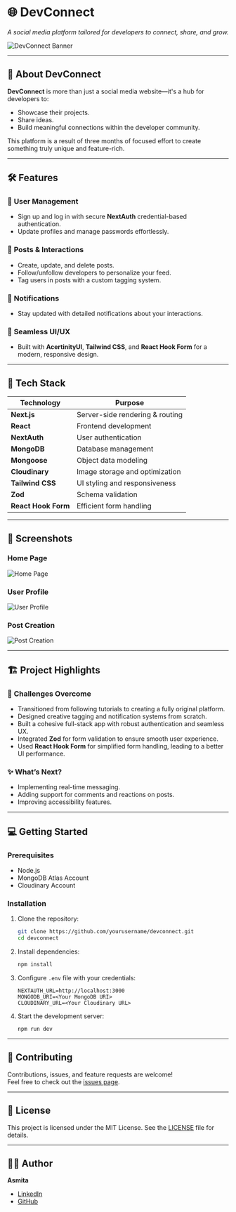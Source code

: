 
# 🌐 **DevConnect**  
*A social media platform tailored for developers to connect, share, and grow.*  

![DevConnect Banner](https://res.cloudinary.com/wanderbee/image/upload/v1735319293/Lgog_aygypb.png)  

---

## 🚀 **About DevConnect**  
**DevConnect** is more than just a social media website—it's a hub for developers to:  
- Showcase their projects.  
- Share ideas.  
- Build meaningful connections within the developer community.  

This platform is a result of three months of focused effort to create something truly unique and feature-rich.  

---

## 🛠️ **Features**  

### 🌟 **User Management**  
- Sign up and log in with secure **NextAuth** credential-based authentication.  
- Update profiles and manage passwords effortlessly.  

### 📝 **Posts & Interactions**  
- Create, update, and delete posts.  
- Follow/unfollow developers to personalize your feed.  
- Tag users in posts with a custom tagging system.  

### 🔔 **Notifications**  
- Stay updated with detailed notifications about your interactions.  

### 🎨 **Seamless UI/UX**  
- Built with **AcertinityUI**, **Tailwind CSS**, and **React Hook Form** for a modern, responsive design.  

---

## 🌟 **Tech Stack**  

| **Technology**   | **Purpose**                       |  
|-------------------|-----------------------------------|  
| **Next.js**       | Server-side rendering & routing   |  
| **React**         | Frontend development             |  
| **NextAuth**      | User authentication              |  
| **MongoDB**       | Database management              |  
| **Mongoose**      | Object data modeling             |  
| **Cloudinary**    | Image storage and optimization   |  
| **Tailwind CSS**  | UI styling and responsiveness    |  
| **Zod**           | Schema validation                |  
| **React Hook Form** | Efficient form handling         |  

---

## 📸 **Screenshots**  

### **Home Page**  
![Home Page](https://res.cloudinary.com/wanderbee/image/upload/v1735319481/Screenshot_2024-12-27_224103_coedpd.png)  

### **User Profile**  
![User Profile](https://res.cloudinary.com/wanderbee/image/upload/v1735319589/Screenshot_2024-12-27_214219_nb0ouc.png)  

### **Post Creation**  
![Post Creation](https://res.cloudinary.com/wanderbee/image/upload/v1735319542/Screenshot_2024-12-27_223958_te9ck6.png)  

---

## 🏗️ **Project Highlights**  

### 🌈 **Challenges Overcome**  
- Transitioned from following tutorials to creating a fully original platform.  
- Designed creative tagging and notification systems from scratch.  
- Built a cohesive full-stack app with robust authentication and seamless UX.  
- Integrated **Zod** for form validation to ensure smooth user experience.  
- Used **React Hook Form** for simplified form handling, leading to a better UI performance.  

### ✨ **What’s Next?**  
- Implementing real-time messaging.  
- Adding support for comments and reactions on posts.  
- Improving accessibility features.  

---

## 💻 **Getting Started**  

### **Prerequisites**  
- Node.js  
- MongoDB Atlas Account  
- Cloudinary Account  

### **Installation**  
1. Clone the repository:  
   ```bash  
   git clone https://github.com/yourusername/devconnect.git  
   cd devconnect  
   ```  
2. Install dependencies:  
   ```bash  
   npm install  
   ```  
3. Configure `.env` file with your credentials:  
   ```env  
   NEXTAUTH_URL=http://localhost:3000  
   MONGODB_URI=<Your MongoDB URI>  
   CLOUDINARY_URL=<Your Cloudinary URL>  
   ```  
4. Start the development server:  
   ```bash  
   npm run dev  
   ```  

---

## 🤝 **Contributing**  
Contributions, issues, and feature requests are welcome!  
Feel free to check out the [issues page](https://github.com/yourusername/devconnect/issues).  

---

## 📜 **License**  
This project is licensed under the MIT License. See the [LICENSE](LICENSE) file for details.  

---

## 👩‍💻 **Author**  
**Asmita**  
- [LinkedIn](https://linkedin.com/in/yourprofile)  
- [GitHub](https://github.com/yourusername)  
